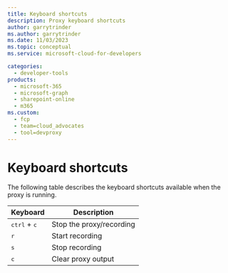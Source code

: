 ```yaml
---
title: Keyboard shortcuts
description: Proxy keyboard shortcuts
author: garrytrinder
ms.author: garrytrinder
ms.date: 11/03/2023
ms.topic: conceptual
ms.service: microsoft-cloud-for-developers

categories:
  - developer-tools
products:
  - microsoft-365
  - microsoft-graph
  - sharepoint-online
  - m365
ms.custom:
  - fcp
  - team=cloud_advocates
  - tool=devproxy
---
```


# Keyboard shortcuts

The following table describes the keyboard shortcuts available when the proxy is running.

| Keyboard  | Description   |
|-------------- | -------------- |
| <kbd>ctrl</kbd> + <kbd>c</kbd>   | Stop the proxy/recording |
| <kbd>r</kbd>   | Start recording     |
| <kbd>s</kbd>   | Stop recording     |
| <kbd>c</kbd>   | Clear proxy output     |
